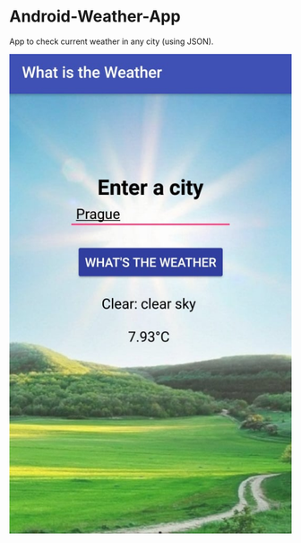 # Android-Weather-App

App to check current weather in any city (using JSON). 

![alt text](https://raw.githubusercontent.com/Mickanie/Android-Weather-App/master/app.JPG)
